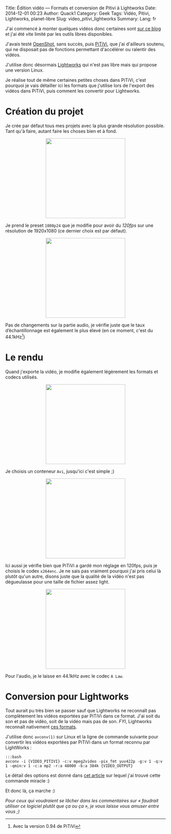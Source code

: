 Title: Édition vidéo — Formats et conversion de Pitivi à Lightworks
Date: 2014-12-01 00:23
Author: Quack1
Category: Geek
Tags: Vidéo, Pitivi, Lightworks, planet-libre
Slug: video_pitivi_lightworks
Summary: 
Lang: fr

J'ai commencé à monter quelques vidéos donc certaines sont [sur ce blog](/tag/video.html) et j'ai été vite limité par les outils libres disponibles.

J'avais testé [OpenShot](http://www.openshot.org/), sans succès, puis [PiTiVi]({filename}/pitivi_crowfunding.md), que j'ai d'ailleurs soutenu, qui ne disposait pas de fonctions permettant d'accélérer ou ralentir des vidéos.

J'utilise donc désormais [Lightworks](http://www.lwks.com/) qui n'est pas libre mais qui propose une version Linux.

Je réalise tout de même certaines petites choses dans PiTiVi, c'est pourquoi je vais détailler ici les formats que j'utilise lors de l'export des vidéos dans PiTiVi, puis comment les convertir pour Lightworks.

# Création du projet

Je crée par défaut tous mes projets avec la plus grande résolution possible. Tant qu'à faire, autant faire les choses bien et à fond.

<div align=center><a href="/upload/pitivi_projet_video.png"><img src="/upload/pitivi_projet_video.png" align="center" height="250" /></a></div>

Je prend le preset `1080p24` que je modifie pour avoir du _120fps_ sur une résolution de 1920x1080 (ce dernier choix est par défaut).

<div align=center><a href="/upload/pitivi_projet_audio.png"><img src="/upload/pitivi_projet_audio.png" align="center" height="250" /></a></div>

Pas de changements sur la partie audio, je vérifie juste que le taux d’échantillonnage est également le plus élevé (en ce moment, c'est du 44.1kHz[^1])

# Le rendu

Quand j'exporte la vidéo, je modifie également légèrement les formats et codecs utilisés.

<div align=center><a href="/upload/pitivi_export_general.png"><img src="/upload/pitivi_export_general.png" align="center" height="250" /></a></div>

Je choisis un conteneur `Avi`, jusqu'ici c'est simple ;)

<div align=center><a href="/upload/pitivi_export_video.png"><img src="/upload/pitivi_export_video.png" align="center" height="250" /></a></div>

Ici aussi je vérifie bien que PiTiVi a gardé mon réglage en 120fps, puis je choisis le codex `x264enc`. Je ne sais pas vraiment pourquoi j'ai pris celui là plutôt qu'un autre, disons juste que la qualité de la vidéo n'est pas dégueulasse pour une taille de fichier assez light.

<div align=center><a href="/upload/pitivi_export_audio.png"><img src="/upload/pitivi_export_audio.png" align="center" height="250" /></a></div>

Pour l'audio, je le laisse en 44.1kHz avec le codec `A Law`.

# Conversion pour Lightworks

Tout aurait pu très bien se passer sauf que Lightworks ne reconnaît pas complètement les vidéos exportées par PiTiVi dans ce format. J'ai soit du son et pas de vidéo, soit de la vidéo mais pas de son. _FYI_, Lightworks reconnaît nativement [ces formats](http://lightworks.wikidot.com/formats).

J'utilise donc `avconv(1)` sur Linux et la ligne de commande suivante pour convertir les vidéos exportées par PiTiVi dans un format reconnu par LightWorks : 

	:::bash
	avconv -i {VIDEO_PITIVI} -c:v mpeg2video -pix_fmt yuv422p -g:v 1 -q:v 1 -qmin:v 1 -c:a mp2 -r:a 48000 -b:a 384k {VIDEO_OUTPUT}

Le détail des options est donné dans [cet article](http://www.dototot.com/convert-videos-for-import-into-lightworks-with-avconv/) sur lequel j'ai trouvé cette commande miracle :)

Et donc là, ça marche :)

_Pour ceux qui voudraient se lâcher dans les commentaires sur « faudrait utiliser ce logiciel plutôt que ça ou ça », je vous laisse vous amuser entre vous ;)_

[^1]: Avec la version 0.94 de PiTiVi